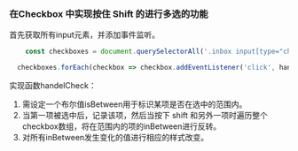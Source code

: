 ### 在Checkbox 中实现按住 Shift 的进行多选的功能

首先获取所有input元素，并添加事件监听。
```javascript
    const checkboxes = document.querySelectorAll('.inbox input[type="checkbox"]');

  checkboxes.forEach(checkbox => checkbox.addEventListener('click', handelCheck));
```
实现函数handelCheck：
1. 需设定一个布尔值isBetween用于标识某项是否在选中的范围内。
2. 当第一项被选中后，记录该项，然后当按下 shift 和另外一项时遍历整个checkbox数组，将在范围内的项的inBetween进行反转。
3. 对所有inBetween发生变化的值进行相应的样式改变。



